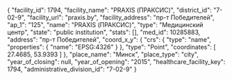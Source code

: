 {
    "facility_id": 1794,
    "facility_name": "PRAXIS (ПРАКСИС)",
    "district_id": "7-02-9",
    "facility_url": "praxis.by",
    "facility_address": "пр-т Победителей",
    "ap_1": "125",
    "name": "PRAXIS (ПРАКСИС)",
    "type": "Медицинский центр",
    "state": "public institution",
    "stats": [],
    "med_id": 10285883,
    "address": "пр-т Победителей",
    "coord_x_y": {
        "crs": {
            "type": "name",
            "properties": {
                "name": "EPSG:4326"
            }
        },
        "type": "Point",
        "coordinates": [
            27.4685,
            53.9393
        ]
    },
    "place_name": "Минск",
    "place_type": "city",
    "year_of_closing": null,
    "year_of_opening": "2015",
    "healthcare_facility_key": 1794,
    "administrative_division_id": "7-02-9"
}